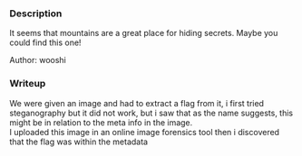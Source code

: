 ### Description
It seems that mountains are a great place for hiding secrets. Maybe you could find this one!

Author: wooshi
### Writeup
We were given an image and had to extract a flag from it, i first tried steganography but it did not work, but i saw that as the name suggests, this might be in relation to the meta info in the image.<br>
I uploaded this image in an online image forensics tool then i discovered that the flag was within the metadata
